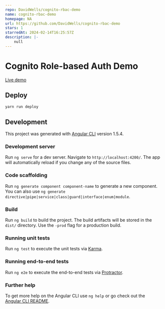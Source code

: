 ```yaml
---
repo: DavidWells/cognito-rbac-demo
name: cognito-rbac-demo
homepage: NA
url: https://github.com/DavidWells/cognito-rbac-demo
stars: 1
starredAt: 2024-02-14T16:25:57Z
description: |-
    null
---
```


# Cognito Role-based Auth Demo

[Live demo](http://cognito-rbac-demo-dev-bucket-1we3kshddjkfb.s3-website-us-west-2.amazonaws.com/public/)

## Deploy

```sh
yarn run deploy
```

## Development

This project was generated with [Angular CLI](https://github.com/angular/angular-cli) version 1.5.4.

### Development server

Run `ng serve` for a dev server. Navigate to `http://localhost:4200/`. The app will automatically reload if you change any of the source files.

### Code scaffolding

Run `ng generate component component-name` to generate a new component. You can also use `ng generate directive|pipe|service|class|guard|interface|enum|module`.

### Build

Run `ng build` to build the project. The build artifacts will be stored in the `dist/` directory. Use the `-prod` flag for a production build.

### Running unit tests

Run `ng test` to execute the unit tests via [Karma](https://karma-runner.github.io).

### Running end-to-end tests

Run `ng e2e` to execute the end-to-end tests via [Protractor](http://www.protractortest.org/).

### Further help

To get more help on the Angular CLI use `ng help` or go check out the [Angular CLI README](https://github.com/angular/angular-cli/blob/master/README.md).

